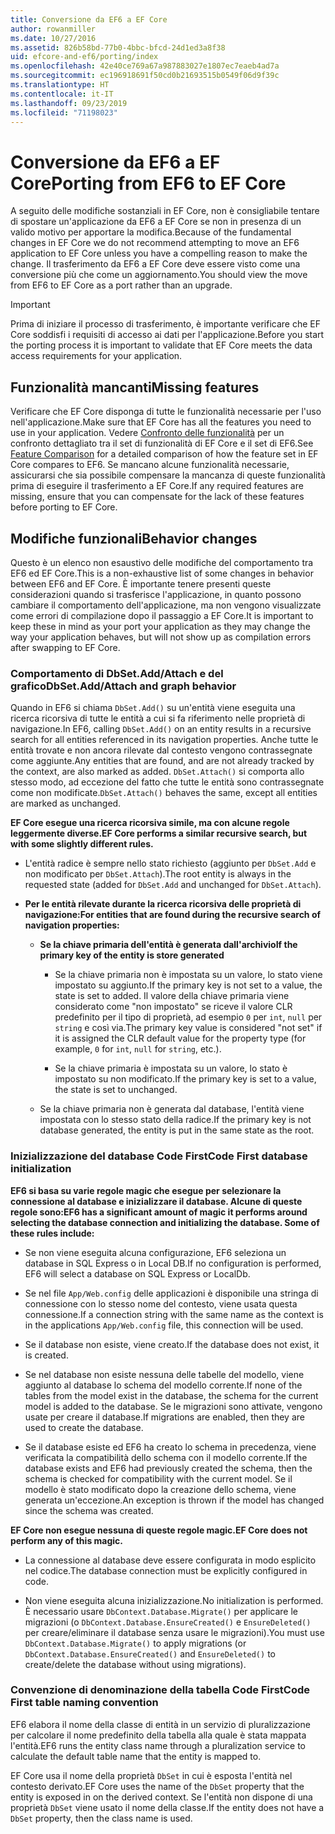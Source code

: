 ```yaml
---
title: Conversione da EF6 a EF Core
author: rowanmiller
ms.date: 10/27/2016
ms.assetid: 826b58bd-77b0-4bbc-bfcd-24d1ed3a8f38
uid: efcore-and-ef6/porting/index
ms.openlocfilehash: 42e40ce769a67a987883027e1807ec7eaeb4ad7a
ms.sourcegitcommit: ec196918691f50cd0b21693515b0549f06d9f39c
ms.translationtype: HT
ms.contentlocale: it-IT
ms.lasthandoff: 09/23/2019
ms.locfileid: "71198023"
---
```

# <a name="porting-from-ef6-to-ef-core"></a><span data-ttu-id="51967-102">Conversione da EF6 a EF Core</span><span class="sxs-lookup"><span data-stu-id="51967-102">Porting from EF6 to EF Core</span></span>

<span data-ttu-id="51967-103">A seguito delle modifiche sostanziali in EF Core, non è consigliabile tentare di spostare un'applicazione da EF6 a EF Core se non in presenza di un valido motivo per apportare la modifica.</span><span class="sxs-lookup"><span data-stu-id="51967-103">Because of the fundamental changes in EF Core we do not recommend attempting to move an EF6 application to EF Core unless you have a compelling reason to make the change.</span></span>
<span data-ttu-id="51967-104">Il trasferimento da EF6 a EF Core deve essere visto come una conversione più che come un aggiornamento.</span><span class="sxs-lookup"><span data-stu-id="51967-104">You should view the move from EF6 to EF Core as a port rather than an upgrade.</span></span>

> [!IMPORTANT]
> <span data-ttu-id="51967-105">Prima di iniziare il processo di trasferimento, è importante verificare che EF Core soddisfi i requisiti di accesso ai dati per l'applicazione.</span><span class="sxs-lookup"><span data-stu-id="51967-105">Before you start the porting process it is important to validate that EF Core meets the data access requirements for your application.</span></span>

## <a name="missing-features"></a><span data-ttu-id="51967-106">Funzionalità mancanti</span><span class="sxs-lookup"><span data-stu-id="51967-106">Missing features</span></span>

<span data-ttu-id="51967-107">Verificare che EF Core disponga di tutte le funzionalità necessarie per l'uso nell'applicazione.</span><span class="sxs-lookup"><span data-stu-id="51967-107">Make sure that EF Core has all the features you need to use in your application.</span></span> <span data-ttu-id="51967-108">Vedere [Confronto delle funzionalità](xref:efcore-and-ef6/index) per un confronto dettagliato tra il set di funzionalità di EF Core e il set di EF6.</span><span class="sxs-lookup"><span data-stu-id="51967-108">See [Feature Comparison](xref:efcore-and-ef6/index) for a detailed comparison of how the feature set in EF Core compares to EF6.</span></span> <span data-ttu-id="51967-109">Se mancano alcune funzionalità necessarie, assicurarsi che sia possibile compensare la mancanza di queste funzionalità prima di eseguire il trasferimento a EF Core.</span><span class="sxs-lookup"><span data-stu-id="51967-109">If any required features are missing, ensure that you can compensate for the lack of these features before porting to EF Core.</span></span>

## <a name="behavior-changes"></a><span data-ttu-id="51967-110">Modifiche funzionali</span><span class="sxs-lookup"><span data-stu-id="51967-110">Behavior changes</span></span>

<span data-ttu-id="51967-111">Questo è un elenco non esaustivo delle modifiche del comportamento tra EF6 ed EF Core.</span><span class="sxs-lookup"><span data-stu-id="51967-111">This is a non-exhaustive list of some changes in behavior between EF6 and EF Core.</span></span> <span data-ttu-id="51967-112">È importante tenere presenti queste considerazioni quando si trasferisce l'applicazione, in quanto possono cambiare il comportamento dell'applicazione, ma non vengono visualizzate come errori di compilazione dopo il passaggio a EF Core.</span><span class="sxs-lookup"><span data-stu-id="51967-112">It is important to keep these in mind as your port your application as they may change the way your application behaves, but will not show up as compilation errors after swapping to EF Core.</span></span>

### <a name="dbsetaddattach-and-graph-behavior"></a><span data-ttu-id="51967-113">Comportamento di DbSet.Add/Attach e del grafico</span><span class="sxs-lookup"><span data-stu-id="51967-113">DbSet.Add/Attach and graph behavior</span></span>

<span data-ttu-id="51967-114">Quando in EF6 si chiama `DbSet.Add()` su un'entità viene eseguita una ricerca ricorsiva di tutte le entità a cui si fa riferimento nelle proprietà di navigazione.</span><span class="sxs-lookup"><span data-stu-id="51967-114">In EF6, calling `DbSet.Add()` on an entity results in a recursive search for all entities referenced in its navigation properties.</span></span> <span data-ttu-id="51967-115">Anche tutte le entità trovate e non ancora rilevate dal contesto vengono contrassegnate come aggiunte.</span><span class="sxs-lookup"><span data-stu-id="51967-115">Any entities that are found, and are not already tracked by the context, are also marked as added.</span></span> <span data-ttu-id="51967-116">`DbSet.Attach()` si comporta allo stesso modo, ad eccezione del fatto che tutte le entità sono contrassegnate come non modificate.</span><span class="sxs-lookup"><span data-stu-id="51967-116">`DbSet.Attach()` behaves the same, except all entities are marked as unchanged.</span></span>

<span data-ttu-id="51967-117">**EF Core esegue una ricerca ricorsiva simile, ma con alcune regole leggermente diverse.**</span><span class="sxs-lookup"><span data-stu-id="51967-117">**EF Core performs a similar recursive search, but with some slightly different rules.**</span></span>

*  <span data-ttu-id="51967-118">L'entità radice è sempre nello stato richiesto (aggiunto per `DbSet.Add` e non modificato per `DbSet.Attach`).</span><span class="sxs-lookup"><span data-stu-id="51967-118">The root entity is always in the requested state (added for `DbSet.Add` and unchanged for `DbSet.Attach`).</span></span>

*  <span data-ttu-id="51967-119">**Per le entità rilevate durante la ricerca ricorsiva delle proprietà di navigazione:**</span><span class="sxs-lookup"><span data-stu-id="51967-119">**For entities that are found during the recursive search of navigation properties:**</span></span>

    *  <span data-ttu-id="51967-120">**Se la chiave primaria dell'entità è generata dall'archivio**</span><span class="sxs-lookup"><span data-stu-id="51967-120">**If the primary key of the entity is store generated**</span></span>

        * <span data-ttu-id="51967-121">Se la chiave primaria non è impostata su un valore, lo stato viene impostato su aggiunto.</span><span class="sxs-lookup"><span data-stu-id="51967-121">If the primary key is not set to a value, the state is set to added.</span></span> <span data-ttu-id="51967-122">Il valore della chiave primaria viene considerato come "non impostato" se riceve il valore CLR predefinito per il tipo di proprietà, ad esempio `0` per `int`, `null` per `string` e così via.</span><span class="sxs-lookup"><span data-stu-id="51967-122">The primary key value is considered "not set" if it is assigned the CLR default value for the property type (for example, `0` for `int`, `null` for `string`, etc.).</span></span>

        * <span data-ttu-id="51967-123">Se la chiave primaria è impostata su un valore, lo stato è impostato su non modificato.</span><span class="sxs-lookup"><span data-stu-id="51967-123">If the primary key is set to a value, the state is set to unchanged.</span></span>

    *  <span data-ttu-id="51967-124">Se la chiave primaria non è generata dal database, l'entità viene impostata con lo stesso stato della radice.</span><span class="sxs-lookup"><span data-stu-id="51967-124">If the primary key is not database generated, the entity is put in the same state as the root.</span></span>

### <a name="code-first-database-initialization"></a><span data-ttu-id="51967-125">Inizializzazione del database Code First</span><span class="sxs-lookup"><span data-stu-id="51967-125">Code First database initialization</span></span>

<span data-ttu-id="51967-126">**EF6 si basa su varie regole magic che esegue per selezionare la connessione al database e inizializzare il database. Alcune di queste regole sono:**</span><span class="sxs-lookup"><span data-stu-id="51967-126">**EF6 has a significant amount of magic it performs around selecting the database connection and initializing the database. Some of these rules include:**</span></span>

* <span data-ttu-id="51967-127">Se non viene eseguita alcuna configurazione, EF6 seleziona un database in SQL Express o in Local DB.</span><span class="sxs-lookup"><span data-stu-id="51967-127">If no configuration is performed, EF6 will select a database on SQL Express or LocalDb.</span></span>

* <span data-ttu-id="51967-128">Se nel file `App/Web.config` delle applicazioni è disponibile una stringa di connessione con lo stesso nome del contesto, viene usata questa connessione.</span><span class="sxs-lookup"><span data-stu-id="51967-128">If a connection string with the same name as the context is in the applications `App/Web.config` file, this connection will be used.</span></span>

* <span data-ttu-id="51967-129">Se il database non esiste, viene creato.</span><span class="sxs-lookup"><span data-stu-id="51967-129">If the database does not exist, it is created.</span></span>

* <span data-ttu-id="51967-130">Se nel database non esiste nessuna delle tabelle del modello, viene aggiunto al database lo schema del modello corrente.</span><span class="sxs-lookup"><span data-stu-id="51967-130">If none of the tables from the model exist in the database, the schema for the current model is added to the database.</span></span> <span data-ttu-id="51967-131">Se le migrazioni sono attivate, vengono usate per creare il database.</span><span class="sxs-lookup"><span data-stu-id="51967-131">If migrations are enabled, then they are used to create the database.</span></span>

* <span data-ttu-id="51967-132">Se il database esiste ed EF6 ha creato lo schema in precedenza, viene verificata la compatibilità dello schema con il modello corrente.</span><span class="sxs-lookup"><span data-stu-id="51967-132">If the database exists and EF6 had previously created the schema, then the schema is checked for compatibility with the current model.</span></span> <span data-ttu-id="51967-133">Se il modello è stato modificato dopo la creazione dello schema, viene generata un'eccezione.</span><span class="sxs-lookup"><span data-stu-id="51967-133">An exception is thrown if the model has changed since the schema was created.</span></span>

<span data-ttu-id="51967-134">**EF Core non esegue nessuna di queste regole magic.**</span><span class="sxs-lookup"><span data-stu-id="51967-134">**EF Core does not perform any of this magic.**</span></span>

* <span data-ttu-id="51967-135">La connessione al database deve essere configurata in modo esplicito nel codice.</span><span class="sxs-lookup"><span data-stu-id="51967-135">The database connection must be explicitly configured in code.</span></span>

* <span data-ttu-id="51967-136">Non viene eseguita alcuna inizializzazione.</span><span class="sxs-lookup"><span data-stu-id="51967-136">No initialization is performed.</span></span> <span data-ttu-id="51967-137">È necessario usare `DbContext.Database.Migrate()` per applicare le migrazioni (o `DbContext.Database.EnsureCreated()` e `EnsureDeleted()` per creare/eliminare il database senza usare le migrazioni).</span><span class="sxs-lookup"><span data-stu-id="51967-137">You must use `DbContext.Database.Migrate()` to apply migrations (or `DbContext.Database.EnsureCreated()` and `EnsureDeleted()` to create/delete the database without using migrations).</span></span>

### <a name="code-first-table-naming-convention"></a><span data-ttu-id="51967-138">Convenzione di denominazione della tabella Code First</span><span class="sxs-lookup"><span data-stu-id="51967-138">Code First table naming convention</span></span>

<span data-ttu-id="51967-139">EF6 elabora il nome della classe di entità in un servizio di pluralizzazione per calcolare il nome predefinito della tabella alla quale è stata mappata l'entità.</span><span class="sxs-lookup"><span data-stu-id="51967-139">EF6 runs the entity class name through a pluralization service to calculate the default table name that the entity is mapped to.</span></span>

<span data-ttu-id="51967-140">EF Core usa il nome della proprietà `DbSet` in cui è esposta l'entità nel contesto derivato.</span><span class="sxs-lookup"><span data-stu-id="51967-140">EF Core uses the name of the `DbSet` property that the entity is exposed in on the derived context.</span></span> <span data-ttu-id="51967-141">Se l'entità non dispone di una proprietà `DbSet` viene usato il nome della classe.</span><span class="sxs-lookup"><span data-stu-id="51967-141">If the entity does not have a `DbSet` property, then the class name is used.</span></span>
